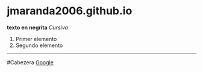 # jmaranda2006.github.io
**texto en negrita**
*Cursiva*
>
1. Primer elemento
2. Segundo elemento
---
#Cabezera 
[Google](https://google.com)
